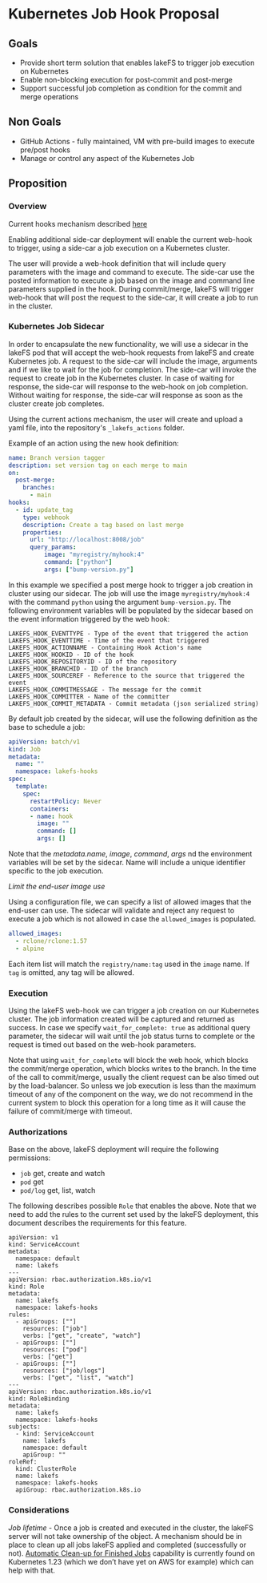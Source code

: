 # Kubernetes Job Hook Proposal

## Goals

- Provide short term solution that enables lakeFS to trigger job execution on Kubernetes
- Enable non-blocking execution for post-commit and post-merge
- Support successful job completion as condition for the commit and merge operations


## Non Goals

- GitHub Actions - fully maintained, VM with pre-build images to execute pre/post hooks
- Manage or control any aspect of the Kubernetes Job


## Proposition


### Overview

Current hooks mechanism described [here](https://docs.lakefs.io/setup/hooks.html)

Enabling additional side-car deployment will enable the current web-hook to trigger, using a side-car a job execution on a Kubernetes cluster.

The user will provide a web-hook definition that will include query parameters with the image and command to execute. The side-car use the posted information to execute a job based on the image and command line parameters supplied in the hook.
During commit/merge, lakeFS will trigger web-hook that will post the request to the side-car, it will create a job to run in the cluster.


### Kubernetes Job Sidecar

In order to encapsulate the new functionality, we will use a sidecar in the lakeFS pod that will accept the web-hook requests from lakeFS and create Kubernetes job.
A request to the side-car will include the image, arguments and if we like to wait for the job for completion.
The side-car will invoke the request to create job in the Kubernetes cluster.
In case of waiting for response, the side-car will response to the web-hook on job completion.
Without waiting for response, the side-car will response as soon as the cluster create job completes.

Using the current actions mechanism, the user will create and upload a yaml file, into the repository's `_lakefs_actions` folder.

Example of an action using the new hook definition:

```yaml
name: Branch version tagger
description: set version tag on each merge to main
on:
  post-merge:
    branches:
      - main
hooks:
  - id: update_tag
    type: webhook
    description: Create a tag based on last merge
    properties:
      url: "http://localhost:8008/job"
      query_params:
          image: "myregistry/myhook:4"
          command: ["python"]
          args: ["bump-version.py"]
```

In this example we specified a post merge hook to trigger a job creation in cluster using our sidecar.
The job will use the image `myregistry/myhook:4` with the command `python` using the argument `bump-version.py`.
The following environment variables will be populated by the sidecar based on the event information triggered by the web hook:

```
LAKEFS_HOOK_EVENTTYPE - Type of the event that triggered the action
LAKEFS_HOOK_EVENTTIME - Time of the event that triggered
LAKEFS_HOOK_ACTIONNAME - Containing Hook Action's name
LAKEFS_HOOK_HOOKID - ID of the hook
LAKEFS_HOOK_REPOSITORYID - ID of the repository
LAKEFS_HOOK_BRANCHID - ID of the branch
LAKEFS_HOOK_SOURCEREF - Reference to the source that triggered the event
LAKEFS_HOOK_COMMITMESSAGE - The message for the commit
LAKEFS_HOOK_COMMITTER - Name of the committer
LAKEFS_HOOK_COMMIT_METADATA - Commit metadata (json serialized string)
```

By default job created by the sidecar, will use the following definition as the base to schedule a job:

```yaml
apiVersion: batch/v1
kind: Job
metadata:
  name: ""
  namespace: lakefs-hooks
spec:
  template:
    spec:
      restartPolicy: Never
      containers:
      - name: hook
        image: ""
        command: []
        args: []
```

Note that the _metadata.name_, _image_, _command_, _args_ nd the environment variables will be set by the sidecar.
Name will include a unique identifier specific to the job execution.

*Limit the end-user image use*

Using a configuration file, we can specify a list of allowed images that the end-user can use. The sidecar will validate and reject any request to execute a job which is not allowed in case the `allowed_images` is populated.

```yaml
allowed_images:
  - rclone/rclone:1.57
  - alpine
```

Each item list will match the `registry/name:tag` used in the `image` name. If `tag` is omitted, any tag will be allowed.


### Execution

Using the lakeFS web-hook we can trigger a job creation on our Kubernetes cluster.
The job information created will be captured and returned as success.
In case we specify `wait_for_complete: true` as additional query parameter, the sidecar will wait until the job status turns to complete or the request is timed out based on the web-hook parameters.

Note that using `wait_for_complete` will block the web hook, which blocks the commit/merge operation, which blocks writes to the branch. In the time of the call to commit/merge, usually the client request can be also timed out by the load-balancer. So unless we job execution is less than the maximum timeout of any of the component on the way, we do not recommend in the current system to block this operation for a long time as it will cause the failure of commit/merge with timeout.


### Authorizations

Base on the above, lakeFS deployment will require the following permissions:

- `job` get, create and watch
- `pod` get
- `pod/log` get, list, watch

The following describes possible `Role` that enables the above.
Note that we need to add the rules to the current set used by the lakeFS deployment, this document describes the requirements for this feature.

```
apiVersion: v1
kind: ServiceAccount
metadata:
  namespace: default
  name: lakefs
---
apiVersion: rbac.authorization.k8s.io/v1
kind: Role
metadata:
  name: lakefs
  namespace: lakefs-hooks
rules:
  - apiGroups: [""]
    resources: ["job"]
    verbs: ["get", "create", "watch"]
  - apiGroups: [""]
    resources: ["pod"]
    verbs: ["get"]
  - apiGroups: [""]
    resources: ["job/logs"]
    verbs: ["get", "list", "watch"]
---
apiVersion: rbac.authorization.k8s.io/v1
kind: RoleBinding
metadata:
  name: lakefs
  namespace: lakefs-hooks
subjects:
  - kind: ServiceAccount
    name: lakefs
    namespace: default
    apiGroup: ""
roleRef:
  kind: ClusterRole
  name: lakefs
  namespace: lakefs-hooks
  apiGroup: rbac.authorization.k8s.io
```


### Considerations

*Job lifetime* - Once a job is created and executed in the cluster, the lakeFS server will not take ownership of the object. A mechanism should be in place to clean up all jobs lakeFS applied and completed (successfully or not).
[Automatic Clean-up for Finished Jobs](https://kubernetes.io/docs/concepts/workloads/controllers/ttlafterfinished/) capability is currently found on Kubernetes 1.23 (which we don’t have yet on AWS for example) which can help with that.


